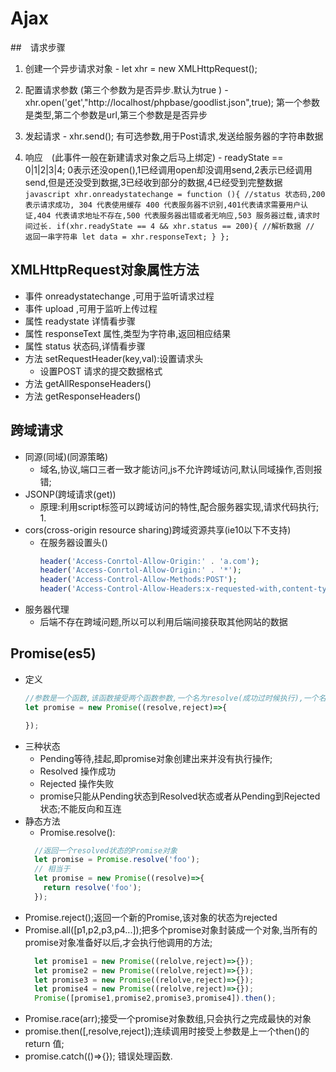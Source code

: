 # Ajax

##　请求步骤
  1. 创建一个异步请求对象
    - let xhr = new XMLHttpRequest();
  2. 配置请求参数 (第三个参数为是否异步.默认为true )
    - xhr.open('get',"http://localhost/phpbase/goodlist.json",true); 第一个参数是类型,第二个参数是url,第三个参数是是否异步

  3. 发起请求
    - xhr.send(); 有可选参数,用于Post请求,发送给服务器的字符串数据

  4. 响应　(此事件一般在新建请求对象之后马上绑定)
    - readyState == 0|1|2|3|4; 0表示还没open(),1已经调用open却没调用send,2表示已经调用send,但是还没受到数据,3已经收到部分的数据,4已经受到完整数据
    ```javascript
    xhr.onreadystatechange = function (){
      //status 状态码,200 表示请求成功, 304 代表使用缓存 400 代表服务器不识别,401代表请求需要用户认证,404 代表请求地址不存在,500 代表服务器出错或者无响应,503 服务器过载,请求时间过长.
      if(xhr.readyState == 4 && xhr.status == 200){
        //解析数据
        // 返回一串字符串
        let data = xhr.responseText;
      }
    };
    ```
## XMLHttpRequest对象属性方法
  - 事件 onreadystatechange ,可用于监听请求过程
  - 事件 upload ,可用于监听上传过程
  - 属性 readystate 详情看步骤
  - 属性 responseText 属性,类型为字符串,返回相应结果
  - 属性 status 状态码,详情看步骤
  - 方法 setRequestHeader(key,val):设置请求头
    - 设置POST 请求的提交数据格式
  - 方法 getAllResponseHeaders()
  - 方法 getResponseHeaders()

## 跨域请求
  - 同源(同域)(同源策略)
    - 域名,协议,端口三者一致才能访问,js不允许跨域访问,默认同域操作,否则报错;
  - JSONP(跨域请求(get))
    - 原理:利用script标签可以跨域访问的特性,配合服务器实现,请求代码执行;
      1.
  - cors(cross-origin resource sharing)跨域资源共享(ie10以下不支持)
    - 在服务器设置头()
      ```php
      header('Access-Conrtol-Allow-Origin:' . 'a.com');
      header('Access-Conrtol-Allow-Origin:' . '*');
      header('Access-Control-Allow-Methods:POST');
      header('Access-Control-Allow-Headers:x-requested-with,content-type');
      ```
  - 服务器代理
    - 后端不存在跨域问题,所以可以利用后端间接获取其他网站的数据

## Promise(es5)
  - 定义
    ```JavaScript
    //参数是一个函数,该函数接受两个函数参数,一个名为resolve(成功过时候执行),一个名为reject(失败的时候调用),一般用于异步操作.
    let promise = new Promise((resolve,reject)=>{

    });
    ```
  - 三种状态
    - Pending等待,挂起,即promise对象创建出来并没有执行操作;
    - Resolved 操作成功
    - Rejected 操作失败
    - promise只能从Pending状态到Resolved状态或者从Pending到Rejected状态;不能反向和互连
  - 静态方法
    - Promise.resolve():
    ```javascript
      //返回一个resolved状态的Promise对象
      let promise = Promise.resolve('foo');
      // 相当于
      let promise = new Promise((resolve)=>{
        return resolve('foo');
      });
    ```
  - Promise.reject();返回一个新的Promise,该对象的状态为rejected
  - Promise.all([p1,p2,p3,p4...]);把多个promise对象封装成一个对象,当所有的promise对象准备好以后,才会执行他调用的方法;
    ```javascript
      let promise1 = new Promise((relolve,reject)=>{});
      let promise2 = new Promise((relolve,reject)=>{});
      let promise3 = new Promise((relolve,reject)=>{});
      let promise4 = new Promise((relolve,reject)=>{});
      Promise([promise1,promise2,promise3,promise4]).then();
    ```
  - Promise.race(arr);接受一个promise对象数组,只会执行之完成最快的对象
  - promise.then([,resolve,reject]);连续调用时接受上参数是上一个then()的return 值;
  - promise.catch(()=>{}); 错误处理函数.
